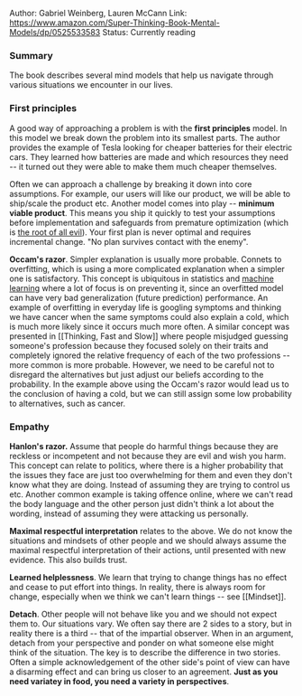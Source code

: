 Author: Gabriel Weinberg, Lauren McCann
Link: https://www.amazon.com/Super-Thinking-Book-Mental-Models/dp/0525533583
Status: Currently reading

### Summary
The book describes several mind models that help us navigate through various situations we encounter in our lives. 


### First principles
A good way of approaching a problem is with the **first principles** model. In this model we break down the problem into its smallest parts. The author provides the example of Tesla looking for cheaper batteries for their electric cars. They learned how batteries are made and which resources they need -- it turned out they were able to make them much cheaper themselves.

Often we can approach a challenge by breaking it down into core assumptions. For example, our users will like our product, we will be able to ship/scale the product etc. Another model comes into play -- **minimum viable product**. This means you ship it quickly to test your assumptions before implementation and safeguards from premature optimization (which is [the root of all evil](https://wiki.c2.com/?PrematureOptimization)). Your first plan is never optimal and requires incremental change. "No plan survives contact with the enemy".

**Occam's razor**. Simpler explanation is usually more probable. Connets to overfitting, which is using a more complicated explanation when a simpler one is satisfactory. This concept is ubiquitous in statistics and [machine learning](https://www.datarobot.com/wiki/overfitting/) where a lot of focus is on preventing it, since an overfitted model can have very bad generalization (future prediction) performance. An example of overfitting in everyday life is googling symptoms and thinking we have cancer when the same symptoms could also explain a cold, which is much more likely since it occurs much more often. A similar concept was presented in [[Thinking, Fast and Slow]] where people misjudged guessing someone's profession because they focused solely on their traits and completely ignored the relative frequency of each of the two professions -- more common is more probable. However, we need to be careful not to disregard the alternatives but just adjust our beliefs according to the probability. In the example above using the Occam's razor would lead us to the conclusion of having a cold, but we can still assign some low probability to alternatives, such as cancer.

### Empathy
**Hanlon's razor.**  Assume that people do harmful things because they are reckless or incompetent and not because they are evil and wish you harm. This concept can relate to politics, where there is a higher probability that the issues they face are just too overwhelming for them and even they don't know what they are doing. Instead of assuming they are trying to control us etc. Another common example is taking offence online, where we can't read the body language and the other person just didn't think a lot about the wording, instead of assuming they were attacking us personally.

**Maximal respectful interpretation** relates to the above. We do not know the situations and mindsets of other people and we should always assume the maximal respectful interpretation of their actions, until presented with new evidence. This also builds trust.

**Learned helplessness**. We learn that trying to change things has no effect and cease to put effort into things. In reality, there is always room for change, especially when we think we can't learn things -- see [[Mindset]].

**Detach**. Other people will not behave like you and we should not expect them to. Our situations vary. We often say there are 2 sides to a story, but in reality there is a third -- that of the impartial observer. When in an argument, detach from your perspective and ponder on what someone else might think of the situation. The key is to describe the difference in two stories. Often a simple acknowledgement of the other side's point of view can have a disarming effect and can bring us closer to an agreement. **Just as you need variatey in food, you need a variety in perspectives**.



